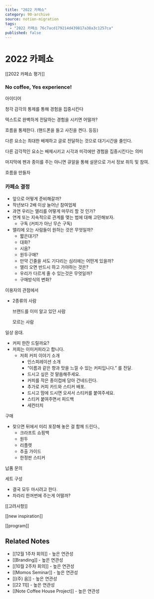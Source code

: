 ```yaml
---
title: "2022 카페쇼"
category: 90-archive
source: notion-migration
tags:
  - "2022 카페쇼 76c7acd179214d439817a38a3c1257ca"
published: false
---
```


# 2022 카페쇼

[[2022 카페쇼 평가]]

### No coffee, Yes experience!

아이디어

청각 감각의 통제를 통해 경험을 집중시킨다

텍스트로 완벽하게 전달하는 경험을 시키면 어떨까?

흐름을 통제한다. (핸드폰을 들고 사진을 켠다. 등등)

다른 요소는 최대한 배제하고 글로 전달하는 것으로 대기시간을 줄인다.

다른 감각적인 요소는 배제시키고 시각과 미각에만 경험을 집중시킨다는 의미

마지막에 펜과 종이를 주는 아니면 큐알을 통해 설문으로 가서 정보 취득 및 참여.

흐름을 만들자

### 카페쇼 결정

* 앞으로 어떻게 준비해갈까?
* 작년보다 2배 이상 늘어난 참여업체
* 과연 우리는 앨리를 어떻게 마무리 할 것 인가?
* 연계 또는 지속적으로 관계를 맺는 법에 대해 고민해보자.
  * 구독 (커피가 아닌 무슨 구독)
* 앨리에 오는 사람들이 원하는 것은 무엇일까?
  * 짧은대기?
  * 대화?
  * 시음?
  * 원두구매?
  * 만약 긴줄을 서도 기다리는 심리에는 어떤게 있을까?
  * 앨리 오면 반드시 하고 가야하는 것은?
  * 우리가 다르게 줄 수 있는것은 무엇일까?
  * 구매방식의 변화?

이용자의 관점에서

* 2종류의 사람

  브랜드를 이미 알고 있던 사람

  모르는 사람

일상 응대.

* 커피 한잔 드릴까요?
* 저희는 이미커피라고 합니다.
  * 저희 커피 이야기 소개
    * 인스피레이션 소개
    * “이름과 같은 향과 맛을 느낄 수 있는 커피입니다.” 를 전달.
    * 드시고 싶은 것 말씀해주세요.
    * 커피를 작은 종이컵에 담아 건네드린다.
    * 추가로 커피 카드와 스티커 배포.
    * 드시고 맘에 드시면 오셔서 스티커를 붙여주세요.
    * 스티커 붙여주면서 피드백
    * 세컨터치

구매

* 찾으면 뒤에서 미리 포장해 놓은 걸 함께 드린다.,
  * 크라프트 쇼핑백
  * 원두
  * 리플렛
  * 추출 가이드
  * 한정판 스티커

납품 문의

세트 구성

* 결국 모두 마시려고 한다.
* 차라리 한꺼번에 주는게 어떨까?

[[고려사항]]

[[new inspiration]]

[[program]]

## Related Notes
- [[12월 1주차 회의]] - 높은 연관성
- [[Branding]] - 높은 연관성
- [[10월 2주차 회의]] - 높은 연관성
- [[Momos Seminar]] - 높은 연관성
- [[(주) 음]] - 높은 연관성
- [[22 11]] - 높은 연관성
- [[Note Coffee House Project]] - 높은 연관성
